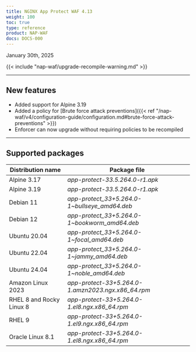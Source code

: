 ```yaml
---
title: NGINX App Protect WAF 4.13
weight: 100
toc: true
type: reference
product: NAP-WAF
docs: DOCS-000
---
```


January 30th, 2025

{{< include "nap-waf/upgrade-recompile-warning.md" >}}

---

## New features

- Added support for Alpine 3.19
- Added a policy for [Brute force attack preventions]({{< ref "/nap-waf/v4/configuration-guide/configuration.md#brute-force-attack-preventions" >}})
- Enforcer can now upgrade without requiring policies to be recompiled

---

## Supported packages

| Distribution name        | Package file                                       |
|--------------------------|----------------------------------------------------|
| Alpine 3.17              | _app-protect-33.5.264.0-r1.apk_                    |
| Alpine 3.19              | _app-protect-33.5.264.0-r1.apk_                    |
| Debian 11                | _app-protect_33+5.264.0-1\~bullseye_amd64.deb_     |
| Debian 12                | _app-protect_33+5.264.0-1\~bookworm_amd64.deb_     |
| Ubuntu 20.04             | _app-protect_33+5.264.0-1\~focal_amd64.deb_        |
| Ubuntu 22.04             | _app-protect_33+5.264.0-1\~jammy_amd64.deb_        |
| Ubuntu 24.04             | _app-protect_33+5.264.0-1\~noble_amd64.deb_        |
| Amazon Linux 2023        | _app-protect-33+5.264.0-1.amzn2023.ngx.x86_64.rpm_ |
| RHEL 8 and Rocky Linux 8 | _app-protect-33+5.264.0-1.el8.ngx.x86_64.rpm_      |
| RHEL 9                   | _app-protect-33+5.264.0-1.el9.ngx.x86_64.rpm_      |
| Oracle Linux 8.1         | _app-protect-33+5.264.0-1.el8.ngx.x86_64.rpm_      |